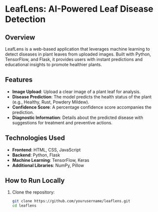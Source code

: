 # LeafLens: AI-Powered Leaf Disease Detection

## Overview

LeafLens is a web-based application that leverages machine learning to detect diseases in plant leaves from uploaded images. Built with Python, TensorFlow, and Flask, it provides users with instant predictions and educational insights to promote healthier plants.

## Features

- **Image Upload**: Upload a clear image of a plant leaf for analysis.
- **Disease Prediction**: The model predicts the health status of the plant (e.g., Healthy, Rust, Powdery Mildew).
- **Confidence Score**: A percentage confidence score accompanies the prediction.
- **Diagnostic Information**: Details about the predicted disease with suggestions for treatment and preventive actions.

## Technologies Used

- **Frontend**: HTML, CSS, JavaScript
- **Backend**: Python, Flask
- **Machine Learning**: TensorFlow, Keras
- **Additional Libraries**: NumPy, Pillow

## How to Run Locally

1. Clone the repository:
   ```bash
   git clone https://github.com/yourusername/leaflens.git
   cd leaflens
